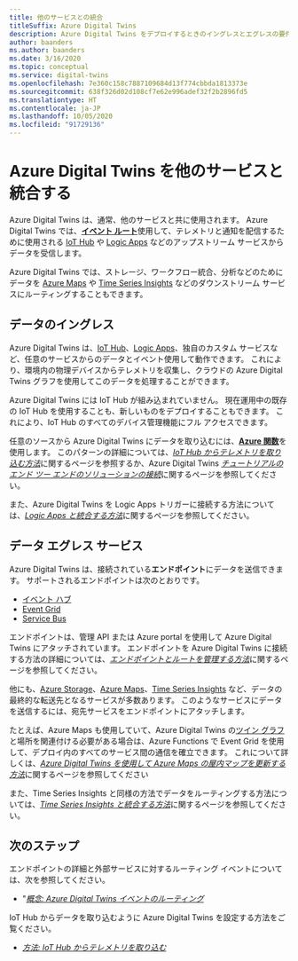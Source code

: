```yaml
---
title: 他のサービスとの統合
titleSuffix: Azure Digital Twins
description: Azure Digital Twins をデプロイするときのイングレスとエグレスの要件について説明します。
author: baanders
ms.author: baanders
ms.date: 3/16/2020
ms.topic: conceptual
ms.service: digital-twins
ms.openlocfilehash: 7e360c158c7887109684d13f774cbbda1813373e
ms.sourcegitcommit: 638f326d02d108cf7e62e996adef32f2b2896fd5
ms.translationtype: HT
ms.contentlocale: ja-JP
ms.lasthandoff: 10/05/2020
ms.locfileid: "91729136"
---
```

# <a name="integrate-azure-digital-twins-with-other-services"></a>Azure Digital Twins を他のサービスと統合する

Azure Digital Twins は、通常、他のサービスと共に使用されます。 Azure Digital Twins では、[**イベント ルート**](concepts-route-events.md)使用して、テレメトリと通知を配信するために使用される [IoT Hub](../iot-hub/about-iot-hub.md) や [Logic Apps](../logic-apps/logic-apps-overview.md) などのアップストリーム サービスからデータを受信します。 

Azure Digital Twins では、ストレージ、ワークフロー統合、分析などのためにデータを [Azure Maps](../azure-maps/about-azure-maps.md) や [Time Series Insights](../time-series-insights/time-series-insights-update-overview.md) などのダウンストリーム サービスにルーティングすることもできます。 

## <a name="data-ingress"></a>データのイングレス

Azure Digital Twins は、[IoT Hub](../iot-hub/about-iot-hub.md)、[Logic Apps](../logic-apps/logic-apps-overview.md)、独自のカスタム サービスなど、任意のサービスからのデータとイベント使用して動作できます。 これにより、環境内の物理デバイスからテレメトリを収集し、クラウドの Azure Digital Twins グラフを使用してこのデータを処理することができます。

Azure Digital Twins には IoT Hub が組み込まれていません。 現在運用中の既存の IoT Hub を使用することも、新しいものをデプロイすることもできます。 これにより、IoT Hub のすべてのデバイス管理機能にフル アクセスできます。

任意のソースから Azure Digital Twins にデータを取り込むには、[**Azure 関数**](../azure-functions/functions-overview.md)を使用します。 このパターンの詳細については、[*IoT Hub からテレメトリを取り込む方法*](how-to-ingest-iot-hub-data.md)に関するページを参照するか、Azure Digital Twins [*チュートリアルのエンド ツー エンドのソリューションの接続*](tutorial-end-to-end.md)に関するページを参照してください。 

また、Azure Digital Twins を Logic Apps トリガーに接続する方法については、[*Logic Apps と統合する方法*](how-to-integrate-logic-apps.md)に関するページを参照してください。

## <a name="data-egress-services"></a>データ エグレス サービス

Azure Digital Twins は、接続されている**エンドポイント**にデータを送信できます。 サポートされるエンドポイントは次のとおりです。
* [イベント ハブ](../event-hubs/event-hubs-about.md)
* [Event Grid](../event-grid/overview.md)
* [Service Bus](../service-bus-messaging/service-bus-messaging-overview.md)

エンドポイントは、管理 API または Azure portal を使用して Azure Digital Twins にアタッチされています。 エンドポイントを Azure Digital Twins に接続する方法の詳細については、[*エンドポイントとルートを管理する方法*](how-to-manage-routes-apis-cli.md)に関するページを参照してください。

他にも、[Azure Storage](../storage/common/storage-introduction.md)、[Azure Maps](../azure-maps/about-azure-maps.md)、[Time Series Insights](../time-series-insights/time-series-insights-update-overview.md) など、データの最終的な転送先となるサービスが多数あります。 このようなサービスにデータを送信するには、宛先サービスをエンドポイントにアタッチします。

たとえば、Azure Maps も使用していて、Azure Digital Twins の[ツイン グラフ](concepts-twins-graph.md)と場所を関連付ける必要がある場合は、Azure Functions で Event Grid を使用して、デプロイ内のすべてのサービス間の通信を確立できます。 これについて詳しくは、[*Azure Digital Twins を使用して Azure Maps の屋内マップを更新する方法*](how-to-integrate-maps.md)に関するページを参照してください

また、Time Series Insights と同様の方法でデータをルーティングする方法については、[*Time Series Insights と統合する方法*](how-to-integrate-time-series-insights.md)に関するページを参照してください。

## <a name="next-steps"></a>次のステップ

エンドポイントの詳細と外部サービスに対するルーティング イベントについては、次を参照してください。
* "[*概念: Azure Digital Twins イベントのルーティング*](concepts-route-events.md)

IoT Hub からデータを取り込むように Azure Digital Twins を設定する方法をご覧ください。
* [*方法: IoT Hub からテレメトリを取り込む*](how-to-ingest-iot-hub-data.md)
